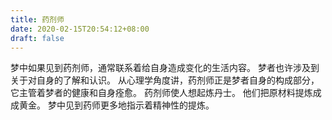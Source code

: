 ```yaml
---
title: 药剂师
date: 2020-02-15T20:54:12+08:00
draft: false
---
```


梦中如果见到药剂师，通常联系着给自身造成变化的生活内容。
梦者也许涉及到关于对自身的了解和认识。
从心理学角度讲，药剂师正是梦者自身的构成部分，它主管着梦者的健康和自身痊愈。
药剂师使人想起炼丹士。
他们把原材料提炼成成黄金。
梦中见到药师更多地指示着精神性的提炼。
